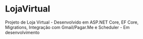 # LojaVirtual
Projeto de Loja Virtual - Desenvolvido em ASP.NET Core, EF Core, Migrations, Integração com Gmail/Pagar.Me e Scheduler - Em desenvolvimento
